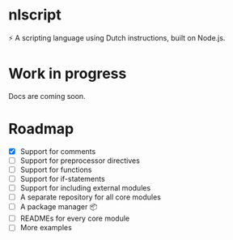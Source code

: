 # nlscript
⚡ A scripting language using Dutch instructions, built on Node.js.

# Work in progress
Docs are coming soon.

# Roadmap
- [x] Support for comments
- [ ] Support for preprocessor directives
- [ ] Support for functions
- [ ] Support for if-statements
- [ ] Support for including external modules
- [ ] A separate repository for all core modules
- [ ] A package manager 📦
- [ ] READMEs for every core module
- [ ] More examples
